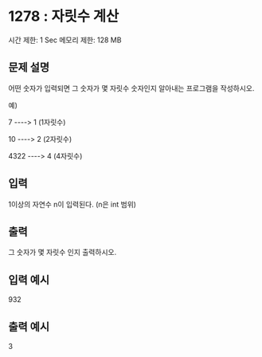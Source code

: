 # 1278 : 자릿수 계산
시간 제한: 1 Sec  메모리 제한: 128 MB
  
## 문제 설명    
어떤 숫자가 입력되면 그 숫자가 몇 자릿수 숫자인지 알아내는 프로그램을 작성하시오.

예)

7   ----> 1   (1자릿수)

10  ----> 2   (2자릿수)

4322 ----> 4   (4자릿수)

## 입력
1이상의 자연수 n이 입력된다. (n은 int 범위)

## 출력
그 숫자가 몇 자릿수 인지 출력하시오.

## 입력 예시   
932

## 출력 예시
3